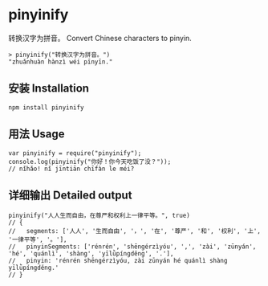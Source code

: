 # pinyinify

转换汉字为拼音。 Convert Chinese characters to pinyin. 

    > pinyinify("转换汉字为拼音。")
    "zhuǎnhuàn hànzì wéi pīnyīn."

## 安装 Installation 

    npm install pinyinify
    
## 用法 Usage

    var pinyinify = require("pinyinify");
    console.log(pinyinify("你好！你今天吃饭了没？"));
    // nǐhǎo! nǐ jīntiān chīfàn le méi?


## 详细输出 Detailed output

    pinyinify("人人生而自由，在尊严和权利上一律平等。", true)
    // { 
    //   segments: ['人人', '生而自由', '，', '在', '尊严', '和', '权利', '上', '一律平等', '。'],
    //   pinyinSegments: ['rénrén', 'shēngérzìyóu', ',', 'zài', 'zūnyán', 'hé', 'quánlì', 'shàng', 'yīlǜpíngděng', '.'],
    //   pinyin: 'rénrén shēngérzìyóu, zài zūnyán hé quánlì shàng yīlǜpíngděng.' 
    // }